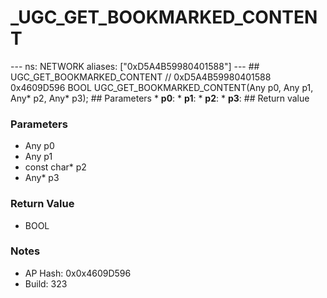 # _UGC_GET_BOOKMARKED_CONTENT

--- ns: NETWORK aliases: ["0xD5A4B59980401588"] --- ## UGC_GET_BOOKMARKED_CONTENT  // 0xD5A4B59980401588 0x4609D596 BOOL UGC_GET_BOOKMARKED_CONTENT(Any p0, Any p1, Any* p2, Any* p3);  ## Parameters * **p0**: * **p1**: * **p2**: * **p3**:  ## Return value

### Parameters
* Any p0
* Any p1
* const char* p2
* Any* p3

### Return Value
* BOOL

### Notes
* AP Hash: 0x0x4609D596
* Build: 323

